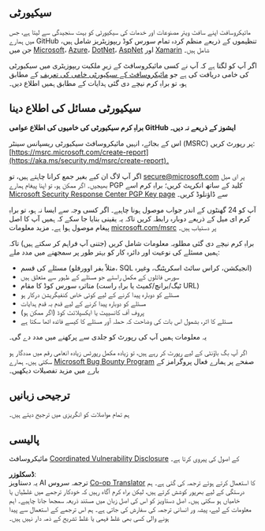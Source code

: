 <!--
CO_OP_TRANSLATOR_METADATA:
{
  "original_hash": "cc205495d4eace1fabcdee963024069f",
  "translation_date": "2025-04-03T06:13:09+00:00",
  "source_file": "SECURITY.md",
  "language_code": "ur"
}
-->
## سیکیورٹی

مائیکروسافٹ اپنے سافٹ ویئر مصنوعات اور خدمات کی سیکیورٹی کو بہت سنجیدگی سے لیتا ہے، جس میں ہمارے GitHub تنظیموں کے ذریعے منظم کردہ تمام سورس کوڈ ریپوزیٹریز شامل ہیں، جن میں [Microsoft](https://github.com/Microsoft)، [Azure](https://github.com/Azure)، [DotNet](https://github.com/dotnet)، [AspNet](https://github.com/aspnet) اور [Xamarin](https://github.com/xamarin) شامل ہیں۔

اگر آپ کو لگتا ہے کہ آپ نے کسی مائیکروسافٹ کے زیرِ ملکیت ریپوزیٹری میں سیکیورٹی کی خامی دریافت کی ہے جو [مائیکروسافٹ کے سیکیورٹی خامی کی تعریف](https://aka.ms/security.md/definition) کے مطابق ہو، تو براہِ کرم نیچے دی گئی ہدایات کے مطابق ہمیں اطلاع دیں۔

## سیکیورٹی مسائل کی اطلاع دینا

**براہِ کرم سیکیورٹی کی خامیوں کی اطلاع عوامی GitHub ایشوز کے ذریعے نہ دیں۔**

اس کے بجائے، انہیں مائیکروسافٹ سیکیورٹی ریسپانس سینٹر (MSRC) پر رپورٹ کریں: [https://msrc.microsoft.com/create-report](https://aka.ms/security.md/msrc/create-report)۔

اگر آپ لاگ ان کیے بغیر جمع کرانا چاہتے ہیں، تو [secure@microsoft.com](mailto:secure@microsoft.com) پر ای میل بھیجیں۔ اگر ممکن ہو، تو اپنا پیغام ہمارے PGP کلید کے ساتھ انکرپٹ کریں؛ براہِ کرم اسے [Microsoft Security Response Center PGP Key page](https://aka.ms/security.md/msrc/pgp) سے ڈاؤنلوڈ کریں۔

آپ کو 24 گھنٹوں کے اندر جواب موصول ہونا چاہیے۔ اگر کسی وجہ سے ایسا نہ ہو، تو براہِ کرم ای میل کے ذریعے دوبارہ رابطہ کریں تاکہ یہ یقینی بنایا جا سکے کہ ہمیں آپ کا اصل پیغام موصول ہوا ہے۔ مزید معلومات [microsoft.com/msrc](https://www.microsoft.com/msrc) پر دستیاب ہیں۔

براہِ کرم نیچے دی گئی مطلوبہ معلومات شامل کریں (جتنی آپ فراہم کر سکتے ہیں) تاکہ ہمیں مسئلے کی نوعیت اور دائرہ کار کو بہتر طور پر سمجھنے میں مدد ملے:

  * مسئلے کی قسم (مثلاً بفر اوورفلو، SQL انجیکشن، کراس سائٹ اسکرپٹنگ، وغیرہ)
  * سورس فائلوں کے مکمل راستے جو مسئلے کے ظہور سے متعلق ہیں
  * متاثرہ سورس کوڈ کا مقام (ٹیگ/برانچ/کمیٹ یا براہِ راست URL)
  * مسئلے کو دوبارہ پیدا کرنے کے لیے کوئی خاص کنفیگریشن درکار ہو
  * مسئلے کو دوبارہ پیدا کرنے کے لیے قدم بہ قدم ہدایات
  * پروف آف کانسیپٹ یا ایکسپلائٹ کوڈ (اگر ممکن ہو)
  * مسئلے کا اثر، بشمول اس بات کی وضاحت کہ حملہ آور مسئلے کا کیسے فائدہ اٹھا سکتا ہے

یہ معلومات ہمیں آپ کی رپورٹ کو جلدی سے پرکھنے میں مدد دے گی۔

اگر آپ بگ باؤنٹی کے لیے رپورٹ کر رہے ہیں، تو زیادہ مکمل رپورٹس زیادہ انعامی رقم میں مددگار ہو سکتی ہیں۔ ہمارے [Microsoft Bug Bounty Program](https://aka.ms/security.md/msrc/bounty) صفحے پر ہمارے فعال پروگرامز کے بارے میں مزید تفصیلات دیکھیں۔

## ترجیحی زبانیں

ہم تمام مواصلات کو انگریزی میں ترجیح دیتے ہیں۔

## پالیسی

مائیکروسافٹ [Coordinated Vulnerability Disclosure](https://aka.ms/security.md/cvd) کے اصول کی پیروی کرتا ہے۔

**ڈسکلوزر**:  
یہ دستاویز AI ترجمہ سروس [Co-op Translator](https://github.com/Azure/co-op-translator) کا استعمال کرتے ہوئے ترجمہ کی گئی ہے۔ ہم درستگی کے لیے بھرپور کوشش کرتے ہیں، لیکن براہ کرم آگاہ رہیں کہ خودکار ترجمے میں غلطیاں یا خامیاں ہو سکتی ہیں۔ اصل دستاویز کو اس کی اصل زبان میں مستند ذریعہ سمجھا جانا چاہیے۔ اہم معلومات کے لیے، پیشہ ور انسانی ترجمہ کی سفارش کی جاتی ہے۔ ہم اس ترجمے کے استعمال سے پیدا ہونے والی کسی بھی غلط فہمی یا غلط تشریح کے ذمہ دار نہیں ہیں۔